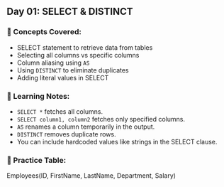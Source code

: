 ## Day 01: SELECT & DISTINCT

### 📘 Concepts Covered:
- SELECT statement to retrieve data from tables
- Selecting all columns vs specific columns
- Column aliasing using `AS`
- Using `DISTINCT` to eliminate duplicates
- Adding literal values in SELECT

### 🧠 Learning Notes:
- `SELECT *` fetches all columns.
- `SELECT column1, column2` fetches only specified columns.
- `AS` renames a column temporarily in the output.
- `DISTINCT` removes duplicate rows.
- You can include hardcoded values like strings in the SELECT clause.

### 📌 Practice Table:
Employees(ID, FirstName, LastName, Department, Salary)
